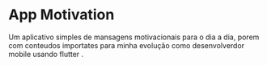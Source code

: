 # App Motivation
 Um aplicativo simples de mansagens motivacionais para o dia a dia, porem com conteudos importates para minha evolução como desenvolverdor mobile usando flutter .

